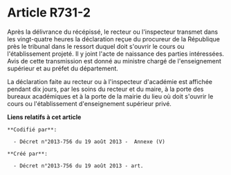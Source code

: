 # Article R731-2

Après la délivrance du récépissé, le recteur ou l'inspecteur transmet dans les vingt-quatre heures la déclaration reçue du
procureur de la République près le tribunal dans le ressort duquel doit s'ouvrir le cours ou l'établissement projeté. Il y
joint l'acte de naissance des parties intéressées. Avis de cette transmission est donné au ministre chargé de l'enseignement
supérieur et au préfet du département.

La déclaration faite au recteur ou à l'inspecteur d'académie est affichée pendant dix jours, par les soins du recteur et du
maire, à la porte des bureaux académiques et à la porte de la mairie du lieu où doit s'ouvrir le cours ou l'établissement
d'enseignement supérieur privé.

**Liens relatifs à cet article**

	**Codifié par**:

	  - Décret n°2013-756 du 19 août 2013 -  Annexe (V)

	**Créé par**:

	  - Décret n°2013-756 du 19 août 2013 - art.
